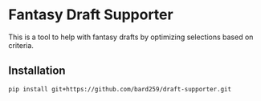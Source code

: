 # Fantasy Draft Supporter

This is a tool to help with fantasy drafts by optimizing selections based on criteria.

## Installation

```bash
pip install git+https://github.com/bard259/draft-supporter.git
